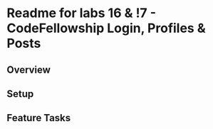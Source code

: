 # Readme for labs 16 & !7 - CodeFellowship Login, Profiles & Posts

## Overview

## Setup

## Feature Tasks